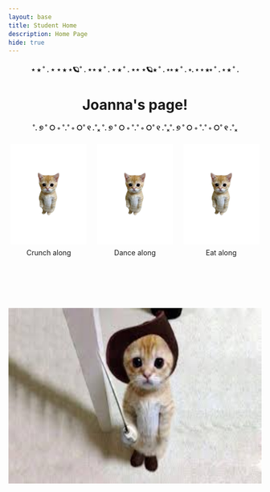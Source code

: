 ```yaml
---
layout: base
title: Student Home 
description: Home Page
hide: true
---
```


<head>
  <style>
    .grid-container {
      display: grid;
      grid-template-columns: repeat(auto-fill, minmax(150px, 1fr)); /* Dynamic number of columns */
      gap: 15px;
      justify-content: center; /* Center horizontally */
      max-width: 500px;
      margin: 0 auto; /* Center entire grid */
      text-align: center;
    }
    .grid-item {
      text-align: center;
    }
    /* Image: Ensure images are contained within their grid item */
    .grid-item img {
      width: 100%; /* Make images fully responsive */
      height: auto; /* Maintain aspect ratio */
      max-height: 200px;
      object-fit: contain; /* Fit images inside the container */
    }
    /* Paragraph styling for grid items */
    .grid-item p {
      margin: 5px 0; /* Space around paragraphs */
    }
    /* Centered block elements */
    .center {
      display: block;
      margin: 0 auto;
      width: 50%;
    }
  </style>
</head>


<body>
    <div style="text-align: center;">
    <h4>⋆ ⭒ ˚ . ⋆  ⋆ ⭒ ⋆🪐˚ . ⋆⋆ ⭒ ˚ .  ⋆ ⭒ ˚ . ⋆⋆ ⋆🪐⭒ ˚ . ⋆⋆ ⭒ ˚ . ⋆. ⋆ ⋆ ⭒⋆ ˚ . ⋆ ⭒ ˚ .  </h4>
    <h1 style="color:dark blue;"> Joanna's page!</h1>
    <h4>˚. ୭ ˚ ○ ◦ ˚.˚ ◦ ○˚ ୧ .˚ₓ ˚. ୭ ˚ ○ ◦ ˚.˚ ◦ ○˚ ୧ .˚ₓ˚. ୭ ˚ ○ ◦ ˚.˚ ◦ ○˚ ୧ .˚ₓ</h4>
    </div>
    <div class="grid-container" id="grid_container">
    </div>
    <div class="grid-container">
        <div class="grid-item">
            <a href="https://www.youtube.com/watch?v=HMTKMWHLbdQ&ab_channel=Crunchycat" target="blank"><p title = "click me">
                <img src="images/catonly.png" alt="crunch crunch"> 
            </p></a>
            <p>Crunch along</p>
        </div>
        <div class="grid-item">
            <a href="https://www.youtube.com/watch?v=Gnm3hIcjiCQ&ab_channel=Michi" target="blank"><p title = "click me too">
                <img src="images/catonly.png" alt="happi dance">
            </p></a>
            <p>Dance along</p>
        </div>
        <div class="grid-item">
            <a href="https://www.youtube.com/watch?v=_fvNuap9l-Y&ab_channel=JamirJessR" target="blank"><p title = "click me three">
                <img src="images/catonly.png" alt="cat cam">
            </p></a>
            <p>Eat along</p>
        </div>
    <br>
    <br>

</div>
<br>
<br>
<div style="text-align: center;">
    <p title = "you can't click me haha"><img src="images/cute_cat.jpg" alt="silly cat with a hat is sad you can't see it" width="600" height="350"></p>
</div>
</body>
